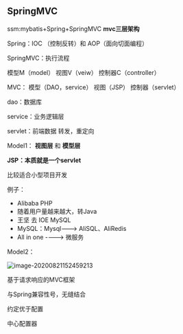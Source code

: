 ## SpringMVC

ssm:mybatis+Spring+SpringMVC **mvc三层架构**



Spring：IOC （控制反转）和 AOP（面向切面编程）

SpringMVC：执行流程

模型M（model） 视图V（veiw） 控制器C（controller）



MVC： 模型（DAO，service） 视图（JSP） 控制器（servlet）

dao：数据库

service：业务逻辑层

servlet：前端数据  转发，重定向



Model1： **视图层** 和 **模型层**

**JSP：本质就是一个servlet**

比较适合小型项目开发



例子：

- Alibaba       PHP
- 随着用户量越来越大，转Java
- 王坚 去 IOE   MySQL
- MySQL：Mysql---> AliSQL、AliRedis
- All in one  ----> 微服务 



Model2：

![image-20200821152459213](C:\Users\xiong\AppData\Roaming\Typora\typora-user-images\image-20200821152459213.png)





基于请求响应的MVC框架

与Spring兼容性号，无缝结合

约定优于配置



中心配置器

